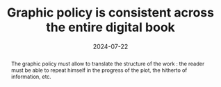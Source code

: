 ---
title: Graphic policy is consistent across the entire digital book
abstract: "The graphic policy must allow to translate the structure of the work&nbsp;: the reader must be able to repeat himself in the progress of the plot, the hitherto of information, etc."
categories:
  - Presentation
agrege: O4175-E055
opquast: 4 175
indiceebook: "55"
description: Renewal no. 055
before: "054"
weight: "055"
after: "056"
actif: "1"
layout: rules
date: 2024-07-22
tags:
  - accessibility
  - Usability
objectif:
  - Allow homogeneity and continuity in reading and navigation.
Meo:
  - Use a style(s) that allows a consistent layout of the text and/or content content.
  - Ensure that the fonts embedded in the digital book are readable by all audiences.
Controle:
  - "The control takes place at the checking of the page display in different environments (i. e. reader software). "
epubcheck: null
ace: null
humancheck: true
ReadiumGoToolkit: null
Source:
  - Opquast
Referentiel:
  - N/A
steps:
  - design
  - ""
---